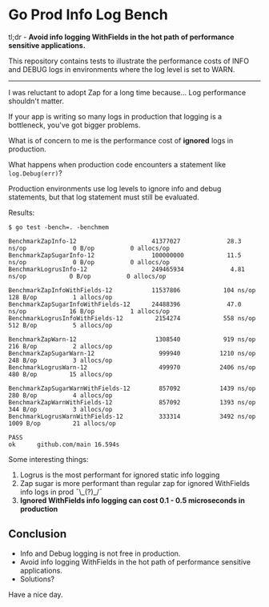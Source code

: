 # Go Prod Info Log Bench

tl;dr - **Avoid info logging WithFields in the hot path of performance sensitive applications.**

This repository contains tests to illustrate the performance costs of INFO and DEBUG logs in environments
where the log level is set to WARN.

---

I was reluctant to adopt Zap for a long time because... Log performance shouldn't matter.

If your app is writing so many logs in production that logging is a bottleneck, you've got bigger problems.

What is of concern to me is the performance cost of **ignored** logs in production.

What happens when production code encounters a statement like `log.Debug(err)`?

Production environments use log levels to ignore info and debug statements, but that log statement must still
be evaluated.

Results:

```
$ go test -bench=. -benchmem

BenchmarkZapInfo-12                     41377027             28.3 ns/op             0 B/op          0 allocs/op
BenchmarkZapSugarInfo-12                100000000            11.5 ns/op             0 B/op          0 allocs/op
BenchmarkLogrusInfo-12                  249465934             4.81 ns/op            0 B/op          0 allocs/op

BenchmarkZapInfoWithFields-12           11537806            104 ns/op             128 B/op          1 allocs/op
BenchmarkZapSugarInfoWithFields-12      24488396             47.0 ns/op            16 B/op          1 allocs/op
BenchmarkLogrusInfoWithFields-12         2154274            558 ns/op             512 B/op          5 allocs/op

BenchmarkZapWarn-12                      1308540            919 ns/op             216 B/op          2 allocs/op
BenchmarkZapSugarWarn-12                  999940           1210 ns/op             248 B/op          3 allocs/op
BenchmarkLogrusWarn-12                    499970           2406 ns/op             480 B/op         15 allocs/op

BenchmarkZapSugarWarnWithFields-12        857092           1439 ns/op             280 B/op          4 allocs/op
BenchmarkZapWarnWithFields-12             857092           1393 ns/op             344 B/op          3 allocs/op
BenchmarkLogrusWarnWithFields-12          333314           3492 ns/op            1009 B/op         21 allocs/op

PASS
ok      github.com/main 16.594s
```

Some interesting things:

1) Logrus is the most performant for ignored static info logging
2) Zap sugar is more performant than regular zap for ignored WithFields info logs in prod ¯\\\_(?)\_/¯
3) **Ignored WithFields info logging can cost 0.1 - 0.5 microseconds in production**

## Conclusion

- Info and Debug logging is not free in production.
- Avoid info logging WithFields in the hot path of performance sensitive applications.
- Solutions?

Have a nice day.
